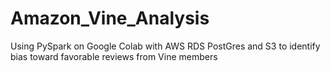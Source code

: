 # Amazon_Vine_Analysis
Using PySpark on Google Colab with AWS RDS PostGres and S3 to identify bias toward favorable reviews from Vine members 
